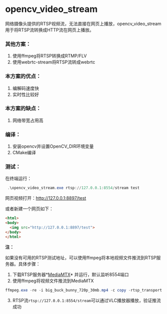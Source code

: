 # opencv_video_stream

网络摄像头提供的RTSP视频流，无法直接在网页上播放，opencv_video_stream用于将RTSP流转换成HTTP流在网页上播放。



### 其他方案：

1. 使用ffmpeg将RTSP转换成RTMP/FLV
2. 使用webrtc-stream将RTSP流转成webrtc



### 本方案的优点：

1. 编解码速度快
2. 实时性比较好

### 本方案的缺点：

1. 网络带宽占用高



### 编译：

1. 安装opencv并设置OpenCV_DIR环境变量
2. CMake编译

### 测试：

在终端运行：

```powershell
 .\opencv_video_stream.exe rtsp://127.0.0.1:8554/stream test
```

网页视频打开：http://127.0.0.1:8897/test

或者新建一个网页如下：

```html
<html>
<body>
  <img src="http://127.0.0.1:8897/test">
</body>
</html>
```



**注：**

如果没有可用的RTSP测试地址，可以使用ffmpeg将本地视频文件推流到RTSP服务器。具体步骤：

1. 下载RTSP服务器*[MediaMTX](https://github.com/bluenviron/mediamtx)* 并运行，默认监听8554端口
2. 使用ffmpeg将视频文件推流到MediaMTX

```powershell
ffmpeg.exe -re -i big_buck_bunny_720p_30mb.mp4 -c copy -rtsp_transport tcp -f rtsp rtsp://127.0.0.1:8554/stream
```

3. RTSP流`rtsp://127.0.0.1:8554/stream`可以通过VLC播放器播放，验证推流成功
